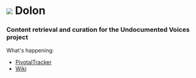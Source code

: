 # ![](https://raw.githubusercontent.com/erickpeirson/Dolon/docs/dolon_smallest.jpg) Dolon
### Content retrieval and curation for the Undocumented Voices project

What's happening: 
* [PivotalTracker](https://www.pivotaltracker.com/n/projects/1102270)
* [Wiki](https://github.com/erickpeirson/DREAM/wiki)

